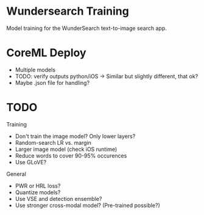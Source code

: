 # Wundersearch Training
Model training for the WunderSearch text-to-image search app.

# CoreML Deploy
- Multiple models
- TODO: verify outputs python/iOS -> Similar but slightly different, that ok?
- Maybe .json file for handling?

# TODO
Training
- Don't train the image model? Only lower layers?
- Random-search LR vs. margin
- Larger image model (check iOS runtime)
- Reduce words to cover 90-95% occurences
- Use GLoVE?

General
- PWR or HRL loss?
- Quantize models?
- Use VSE and detection ensemble?
- Use stronger cross-modal model? (Pre-trained possible?)
